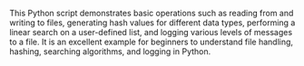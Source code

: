 

This Python script demonstrates basic operations such as reading from and writing to files, generating hash values for different data types, performing a linear search on a user-defined list, and logging various levels of messages to a file. It is an excellent example for beginners to understand file handling, hashing, searching algorithms, and logging in Python.
